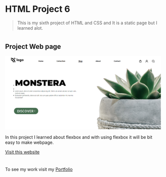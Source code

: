 # HTML Project 6

> This is my sixth project of HTML and CSS and It is a static page but I learned alot.

 #

## Project Web page

![Project 6 Image](five.png)

In this project I learned about flexbox and with using flexbox it will be bit easy to make webpage.

[Visit this website](https://abhi-project-1.netlify.app/)


#

To see my work visit my [Portfolio]("my-portfolio-website")

